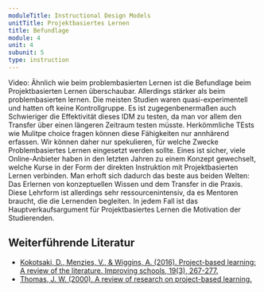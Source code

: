 ```yaml
---
moduleTitle: Instructional Design Models
unitTitle: Projektbasiertes Lernen
title: Befundlage
module: 4
unit: 4
subunit: 5
type: instruction
---
```


Video: Ähnlich wie beim problembasierten Lernen ist die Befundlage beim Projektbasierten Lernen überschaubar. Allerdings stärker als beim problembasierten lernen. Die meisten Studien waren quasi-experimentell und hatten oft keine Kontrollgruppe. Es ist zugegenbenermaßen auch Schwieriger die Effektivität dieses IDM zu testen, da man vor allem den Transfer über einen längeren Zeitraum testen müsste. Herkömmliche TEsts wie Mulitpe choice fragen können diese Fähigkeiten nur annhärend erfassen. Wir können daher nur spekulieren, für welche Zwecke Problembasiertes Lernen eingesetzt werden sollte. Eines ist sicher, viele Online-Anbieter haben in den letzten Jahren zu einem Konzept gewechselt, welche Kurse in der Form der direkten Instruktion mit Projektbasierten Lernen verbinden. Man erhoft sich dadurch das beste aus beiden Welten: Das Erlernen von konzeptuellen Wissen und dem Transfer in die Praxis. Diese Lehrform ist allerdings sehr ressourcenintensiv, da es Mentoren braucht, die die Lernenden begleiten. In jedem Fall ist das Hauptverkaufsargument für Projektbasiertes Lernen die Motivation der Studierenden.  


## Weiterführende Literatur

* [Kokotsaki, D., Menzies, V., & Wiggins, A. (2016). Project-based learning: A review of the literature. Improving schools, 19(3), 267-277.](https://journals.sagepub.com/doi/abs/10.1177/1365480216659733)
* [Thomas, J. W. (2000). A review of research on project-based learning.](https://www.asec.purdue.edu/lct/HBCU/documents/AReviewofResearchofProject-BasedLearning.pdf)


<!-- ## Kokotsaki, D., Menzies, V., & Wiggins, A. (2016). Project-based learning: A review of the literature. Improving schools, 19(3), 267-277.

> The majority of the reviewed studies were based on a quasi-experimental pretest–posttest design with some baseline equivalence established but no random allocation of participants to  control  and  experimental  groups,  and  as  a  result,  a  causal  link  between  PBL  instruction  and  positive  student  outcomes  cannot  be  established  with  certainty.  

A number of studies have explored the effectiveness of PBL in higher education in different coun-tries.  Most  of  these  studies  have  focused  on  engineering  education.  For  example,  Ruikar  and  Demian (2013) made links with industry engagement through multimedia podcasting in the United Kingdom; Hassan et al. (2008) adopted an integrated, multicourse, PBL methodology in electronic engineering in Spain; and Fernandes, Mesquita, Flores, and Lima (2014) followed the project-led education model developed by Powell and Weenk (2003, cited in Fernandes et al., 2014) to engage students in learning at a University in Portugal. In Australia, Stewart (2007) investigated the link between self-directed learning readiness and PBL outcomes in a postgraduate management course and found that self-directed learning readiness, such as having high self-management skills, was a key enabler for achievement learning outcomes from PBL. Another study (Gibbes & Carson, 2014) investigated project-based language learning using Activity Theory in a university language pro-gramme in Ireland. This study reported mixed results in learning outcomes for the study partici-pants because of contradictions found in the activity system (e.g. inequitable divisions of labour, perceived lack of time due to community obligations or opposition to the rules governing the activ-ity in the modules) -->